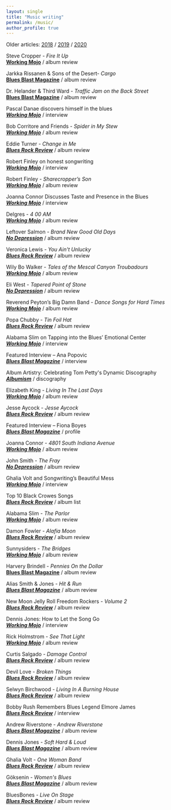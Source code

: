 ```yaml
---
layout: single
title: "Music writing"
permalink: /music/
author_profile: true
---
```

Older articles: [2018](https://steven.ovadia.org/music/2018) / [2019](https://steven.ovadia.org/music/2019) / [2020](https://steven.ovadia.org/music/2020)

Steve Cropper - *Fire It Up*  
[**Working Mojo**](https://www.workingmojo.com/steve-cropper-pairs-youthful-energy-with-aged-wisdom/) / album review

Jarkka Rissanen & Sons of the Desert- *Cargo*  
[**Blues Blast Magazine**](https://www.bluesblastmagazine.com/jarkka-rissanen-sons-of-the-desert-cargo-album-review/) / album review

Dr. Helander & Third Ward - *Traffic Jam on the Back Street*  
[**Blues Blast Magazine**](https://www.bluesblastmagazine.com/dr-helander-third-ward-traffic-jam-on-the-back-street-album-review/) / album review

Pascal Danae discovers himself in the blues     
[***Working Mojo***](https://www.workingmojo.com/pascal-danae-discovers-himself-in-the-blues/) / interview

Bob Corritore and Friends - *Spider in My Stew*     
[***Working Mojo***](https://www.workingmojo.com/bob-corritore-doesnt-need-the-element-of-surprise-to-charm/) / album review

Eddie Turner - *Change in Me*     
[***Blues Rock Review***](https://bluesrockreview.com/2021/06/eddie-turner-change-in-me-review.html) / album review

Robert Finley on honest songwriting      
[***Working Mojo***](https://www.workingmojo.com/robert-finley-on-honest-songwriting/) / interview

Robert Finley - *Sharecropper’s Son*      
[***Working Mojo***](https://www.workingmojo.com/robert-finely-creates-soulful-memories-on-sharecroppers-son/) / album review

Joanna Connor Discusses Taste and Presence in the Blues    
[***Working Mojo***](https://www.workingmojo.com/joanna-connor-discusses-taste-and-presence-in-the-blues/) / interview

Delgres - *4 00 AM*  
[***Working Mojo***](https://www.workingmojo.com/the-delgres-expand-the-palette-of-the-blues/) / album review

Leftover Salmon - *Brand New Good Old Days*  
[***No Depression***](https://www.nodepression.com/album-reviews/leftover-salmon-brings-pep-to-brand-new-good-old-days) / album review

Veronica Lewis - *You Ain't Unlucky*  
[***Blues Rock Review***](https://bluesrockreview.com/2021/05/veronica-lewis-you-aint-unlucky-review.html) / album review

Wily Bo Walker - *Tales of the Mescal Canyon Troubadours*  
[***Working Mojo***](https://www.workingmojo.com/wily-bo-walker-uses-the-blues-as-a-point-of-departure/) / album review

Eli West - *Tapered Point of Stone*  
[***No Depression***](https://www.nodepression.com/album-reviews/eli-west-makes-every-note-count-on-tapered-point-of-stone) / album review

Reverend Peyton’s Big Damn Band - *Dance Songs for Hard Times*  
[***Working Mojo***](https://www.workingmojo.com/reverend-peytons-big-damn-band-brings-the-80s-to-the-blues/) / album review

Popa Chubby - *Tin Foil Hat*  
[***Blues Rock Review***](https://bluesrockreview.com/2021/04/popa-chubby-tinfoil-hat-review.html) / album review

Alabama Slim on Tapping into the Blues’ Emotional Center    
[***Working Mojo***](https://www.workingmojo.com/alabama-slim-on-tapping-into-the-blues-emotional-center/) / interview

Featured Interview – Ana Popovic    
[***Blues Blast Magazine***](https://www.bluesblastmagazine.com/featured-interview-ana-popovic-2/) / interview

Album Artistry: Celebrating Tom Petty's Dynamic Discography    
[***Albumism***](https://www.albumism.com/discographies?author=5b6b9749562fa7f6152eecfc) / discography

Elizabeth King - *Living In The Last Days*  
[***Working Mojo***](https://www.workingmojo.com/elizabeth-kings-spirituality-is-rooted-in-earthly-challenges/) / album review

Jesse Aycock - *Jesse Aycock*  
[***Blues Rock Review***](https://bluesrockreview.com/2021/04/jesse-aycock-jesse-aycock-review.html) / album review

Featured Interview – Fiona Boyes  
[***Blues Blast Magazine***](https://www.bluesblastmagazine.com/featured-interview-fiona-boyes-2/) / profile

Joanna Connor - *4801 South Indiana Avenue*  
[***Working Mojo***](https://www.workingmojo.com/joanna-connor-shares-nutritious-guitar-candy/) / album review

John Smith - *The Fray*  
[***No Depression***](https://www.nodepression.com/album-reviews/session-work-informs-john-smiths-sensitive-exploration-of-sadness-on-the-fray) / album review

Ghalia Volt and Songwriting’s Beautiful Mess    
[***Working Mojo***](https://www.workingmojo.com/ghalia-volt-and-songwritings-beautiful-mess/) / interview

Top 10 Black Crowes Songs    
[***Blues Rock Review***](https://bluesrockreview.com/2021/03/top-10-black-crowes-songs.html) / album list

Alabama Slim - *The Parlor*  
[***Working Mojo***](https://www.workingmojo.com/alabama-slim-brings-delightful-chaos-to-the-blues/) / album review

Damon Fowler - *Alafia Moon*  
[***Blues Rock Review***](https://bluesrockreview.com/2021/03/damon-fowler-alafia-moon-review.html) / album review

Sunnysiders - *The Bridges*  
[***Working Mojo***](https://www.workingmojo.com/sunnysiders-bridges-review/) / album review

Harvery Brindell - *Pennies On the Dollar*  
[**Blues Blast Magazine**](https://www.bluesblastmagazine.com/harvey-brindell-pennies-on-the-dollar-album-review/) / album review

Alias Smith & Jones - *Hit & Run*  
[***Blues Blast Magazine***](https://www.bluesblastmagazine.com/alias-smith-jones-hit-run-album-review/) / album review

New Moon Jelly Roll Freedom Rockers - *Volume 2*  
[***Blues Rock Review***](https://bluesrockreview.com/2021/03/new-moon-jelly-roll-freedom-rockers-vol-2-review.html) / album review

Dennis Jones: How to Let the Song Go  
[***Working Mojo***](https://www.workingmojo.com/dennis-jones-how-to-let-the-song-go/) / interview

Rick Holmstrom - *See That Light*  
[***Working Mojo***](https://www.workingmojo.com/rick-holmstrom-keeps-the-garage-clean/) / album review

Curtis Salgado - *Damage Control*  
[***Blues Rock Review***](https://bluesrockreview.com/2021/02/curtis-salgado-damage-control-review.html) / album review

Devil Love - *Broken Things*  
[***Blues Rock Review***](https://bluesrockreview.com/2021/02/devil-love-broken-things-review.html) / album review

Selwyn Birchwood - *Living In A Burning House*  
[***Blues Rock Review***](https://bluesrockreview.com/2021/02/selwyn-birchwood-living-in-a-burning-house-review.html) / album review

Bobby Rush Remembers Blues Legend Elmore James  
[***Blues Rock Review***](https://bluesrockreview.com/2021/01/bobby-rush-remembers-blues-legend-elmore-james.html) / interview

Andrew Riverstone - *Andrew Riverstone*  
[***Blues Blast Magazine***](http://www.bluesblastmagazine.com/andrew-riverstone-andrew-riverstone-album-review/) / album review

Dennis Jones - *Soft Hard & Loud*  
[***Blues Blast Magazine***](http://www.bluesblastmagazine.com/dennis-jones-soft-hard-loud-album-review/) / album review

Ghalia Volt - *One Woman Band*  
[***Blues Rock Review***](https://bluesrockreview.com/2021/01/ghalia-volt-one-woman-band-review.html) / album review

Göksenin - *Women's Blues*  
[***Blues Blast Magazine***](http://www.bluesblastmagazine.com/goksenin-womens-blues-album-review/) / album review

BluesBones - *Live On Stage*  
[***Blues Rock Review***](https://bluesrockreview.com/2021/01/the-bluesbones-live-on-stage-review.html) / album review